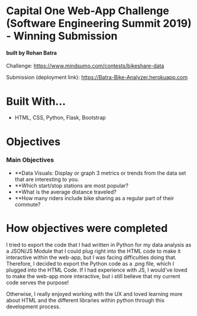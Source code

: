 # Capital One Web-App Challenge (Software Engineering Summit 2019) - Winning Submission
#### built by Rohan Batra

Challenge: https://www.mindsumo.com/contests/bikeshare-data

Submission (deployment link): https://Batra-Bike-Analyzer.herokuapp.com


# Built With...
* HTML, CSS, Python, Flask, Bootstrap
# Objectives 

### Main Objectives
- **Data Visuals: Display or graph 3 metrics or trends from the data set that are interesting to you.
- **Which start/stop stations are most popular?
- **What is the average distance traveled?
- **How many riders include bike sharing as a regular part of their commute?

# How objectives were completed
I tried to export the code that I had written in Python for my data analysis as a JSON/JS Module that I could plug right into the HTML code to make it interactive within the web-app, but I was facing difficulties doing that. Therefore, I decided to export the Python code as a .png file, which I plugged into the HTML Code. If I had experience with JS, I would've loved to make the web-app more interactive, but i still believe that my current code serves the purpose! 

Otherwise, I really enjoyed working with the UX and loved learning more about HTML and the different libraries within python through this development process.
